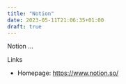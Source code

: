 ```yaml
---
title: "Notion"
date: 2023-05-11T21:06:35+01:00
draft: true
---
```

Notion ...

Links
- Homepage: https://www.notion.so/
